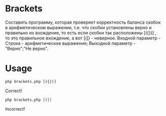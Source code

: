 # Brackets

Составить программу, которая проверяет корректность баланса скобок в арифметическом выражении, т.е. что скобки установлены верно и правильно их вхождение, то есть если скобки так расположены [({})] , то это правильное вхождение, а вот [([) - неверное.
Входной параметр - Строка - арифметическое выражение;
Выходной параметр - "Верно";"Не верно".

# Usage

```
php brackets.php [({})]
```
Correct!


```
php brackets.php [([)
```

Incorrect!